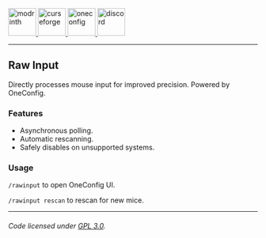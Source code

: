 <a href="https://modrinth.com/mod/rawinput" target="_blank" rel="nofollow">
  <img alt="modrinth" height="56" src="https://cdn.jsdelivr.net/npm/@intergrav/devins-badges@3/assets/cozy/available/modrinth_vector.svg">
</a>

<a href="https://www.curseforge.com/minecraft/mc-mods/rawinput" target="_blank">
  <img alt="curseforge" height="56" src="https://cdn.jsdelivr.net/npm/@intergrav/devins-badges@3/assets/cozy/available/curseforge_vector.svg">
</a>

<a href="https://modrinth.com/mod/oneconfig" target="_blank">
    <img alt="oneconfig" height="56" src="https://polyfrost.org/media/branding/badges/badge_1.svg">
</a>

<a href="https://discord.gg/gGuQ55PCRn" target="_blank">
    <img alt="discord" height="56" src="https://cdn.jsdelivr.net/npm/@intergrav/devins-badges@3/assets/cozy/social/discord-plural_vector.svg">
</a>


--- 

## Raw Input
Directly processes mouse input for improved precision. Powered by OneConfig.

### Features
- Asynchronous polling. 
- Automatic rescanning.
- Safely disables on unsupported systems.

### Usage
`/rawinput` to open OneConfig UI.

`/rawinput rescan` to rescan for new mice.

---

###### Code licensed under [GPL 3.0](LICENSE).

